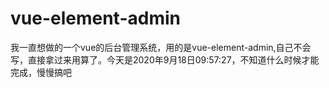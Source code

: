 # vue-element-admin
我一直想做的一个vue的后台管理系统，用的是vue-element-admin,自己不会写，直接拿过来用算了。今天是2020年9月18日09:57:27，不知道什么时候才能完成，慢慢搞吧
